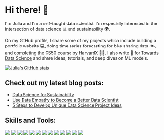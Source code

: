 # Hi there! :wave:

I'm Julia and I'm a self-taught data scientist. I'm especially interested in the intersection of data science :bar_chart: and sustainability :earth_africa:. 

On my GitHub profile, I share some of my projects which include building a portfolio website :computer:, doing time series forecasting for bike sharing data :bike:, and completing the CS50 course by HarvardX :woman_student:. I also write :memo: for [Towards Data Science](https://towardsdatascience.com/) and share ideas, tutorials, and deep dives on ML models.

[![Julia's GitHub stats](https://github-readme-stats.vercel.app/api?username=julianikulski&hide=prs&count_private=true&show_icons=true&theme=algolia)](https://github.com/julianikulski/github-readme-stats)

## Check out my latest blog posts:
* [Data Science for Sustainability](https://towardsdatascience.com/data-science-for-sustainability-b912d5fb5d24)
* [Use Data Empathy to Become a Better Data Scientist](https://towardsdatascience.com/use-data-empathy-to-become-a-better-data-scientist-295b0abaecd8)
* [5 Steps to Develop Unique Data Science Project Ideas](https://towardsdatascience.com/5-steps-to-develop-unique-data-science-project-ideas-6c2b3a0014b)

## Skills and Tools:
![](https://img.shields.io/badge/Code-Python-informational?style=flat&logo=python&logoColor=white&color=2CD4A7)
![](https://img.shields.io/badge/Tools-PostgreSQL-informational?style=flat&logo=postgresql&logoColor=white&color=2CD4A7)
![](https://img.shields.io/badge/Frontend-HTML-informational?style=flat&logo=html5&logoColor=white&color=2CD4A7)
![](https://img.shields.io/badge/Frontend-Bootstrap-informational?style=flat&logo=bootstrap&logoColor=white&color=2CD4A7)
![](https://img.shields.io/badge/Editor-Atom-informational?style=flat&logo=atom&logoColor=white&color=2CD4A7)
![](https://img.shields.io/badge/Shell-Bash-informational?style=flat&logo=gnubash&logoColor=white&color=2CD4A7)
![](https://img.shields.io/badge/MachineLearning-Supervised-informational?style=flat&logoColor=white&color=2CD4A7)
![](https://img.shields.io/badge/MachineLearning-Unsupervised-informational?style=flat&logoColor=white&color=2CD4A7)
![](https://img.shields.io/badge/DeepLearning-PyTorchLightning-informational?style=flat&logo=pytorch&logoColor=white&color=2CD4A7)
![](https://img.shields.io/badge/NLP-HuggingFace-informational?style=flat&logoColor=white&color=2CD4A7)
![](https://img.shields.io/badge/DataViz-Plotly-informational?style=flat&logo=plotly&logoColor=white&color=2CD4A7)
![](https://img.shields.io/badge/DataViz-Seaborn-informational?style=flat&logoColor=white&color=2CD4A7)
![](https://img.shields.io/badge/Deployment-Heroku-informational?style=flat&logo=heroku&logoColor=white&color=2CD4A7)

